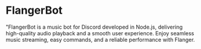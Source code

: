 # FlangerBot
"FlangerBot is a music bot for Discord developed in Node.js, delivering high-quality audio playback and a smooth user experience. Enjoy seamless music streaming, easy commands, and a reliable performance with Flanger.
